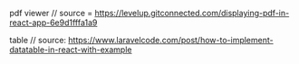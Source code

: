 pdf viewer //
source =  https://levelup.gitconnected.com/displaying-pdf-in-react-app-6e9d1fffa1a9

table // source: https://www.laravelcode.com/post/how-to-implement-datatable-in-react-with-example
